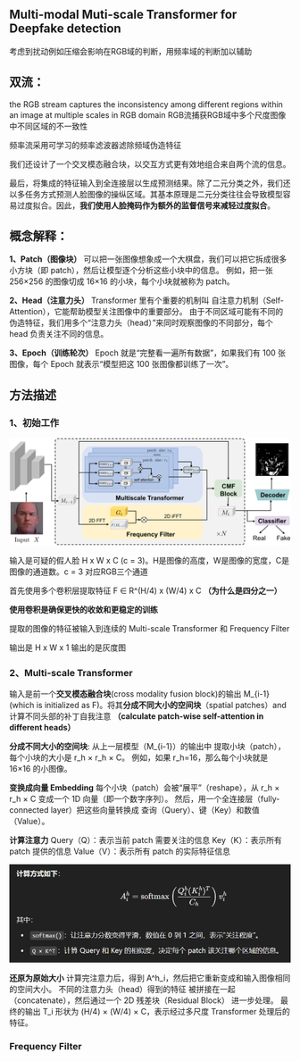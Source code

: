 ## Multi-modal Muti-scale Transformer for Deepfake detection



考虑到扰动例如压缩会影响在RGB域的判断，用频率域的判断加以辅助

## 双流：

the RGB stream captures the inconsistency among different regions within an image at multiple scales in RGB domain
RGB流捕获RGB域中多个尺度图像中不同区域的不一致性

频率流采用可学习的频率滤波器滤除频域伪造特征

我们还设计了一个交叉模态融合块，以交互方式更有效地组合来自两个流的信息。

最后，将集成的特征输入到全连接层以生成预测结果。除了二元分类之外，我们还以多任务方式预测人脸图像的操纵区域。其基本原理是二元分类往往会导致模型容易过度拟合。因此，**我们使用人脸掩码作为额外的监督信号来减轻过度拟合**。

## 概念解释：
**1、Patch（图像块）**
可以把一张图像想象成一个大棋盘，我们可以把它拆成很多 小方块（即 patch），然后让模型逐个分析这些小块中的信息。
例如，把一张 256×256 的图像切成 16×16 的小块，每个小块就被称为 patch。

**2、Head（注意力头）**
Transformer 里有个重要的机制叫 自注意力机制（Self-Attention），它能帮助模型关注图像中的重要部分。
由于不同区域可能有不同的伪造特征，我们用多个“注意力头（head）”来同时观察图像的不同部分，每个 head 负责关注不同的信息。

**3、Epoch（训练轮次）**
Epoch 就是“完整看一遍所有数据”，如果我们有 100 张图像，每个 Epoch 就表示“模型把这 100 张图像都训练了一次”。



## 方法描述

### 1、初始工作



![alt text](assets/983b38d41aa2cbd2dcab62b03704350f_2_Figure_2.png)

输入是可疑的假人脸 H x W x C (c = 3)。H是图像的高度，W是图像的宽度，C是图像的通道数。c = 3 对应RGB三个通道

首先使用多个卷积层提取特征 F ∈ R^(H/4) x (W/4) x C  **（为什么是四分之一）**

**使用卷积是确保更快的收敛和更稳定的训练**



提取的图像的特征被输入到连续的 Multi-scale Transformer 和 Frequency Filter



输出是 H x W x 1 输出的是灰度图



### 2、Multi-scale Transformer
输入是前一个**交叉模态融合块**(cross modality fusion block)的输出 M_{i-1} (which is initialized as F)。将其**分成不同大小的空间块**（spatial patches）and 计算不同头部的补丁自我注意 **（calculate patch-wise self-attention in different heads）**

**分成不同大小的空间块**:
从上一层模型（M_{i-1}）的输出中 提取小块（patch），每个小块的大小是 r_h × r_h × C。
例如，如果 r_h=16，那么每个小块就是 16×16 的小图像。

**变换成向量 Embedding**
每个小块（patch）会被“展平”（reshape），从 r_h × r_h × C 变成一个 1D 向量（即一个数字序列）。
然后，用一个全连接层（fully-connected layer）把这些向量转换成 查询（Query）、键（Key）和数值（Value）。

**计算注意力**
Query（Q）：表示当前 patch 需要关注的信息
Key（K）：表示所有 patch 提供的信息
Value（V）：表示所有 patch 的实际特征信息

![alt text](assets/image.png)

**还原为原始大小**
计算完注意力后，得到 A^h_i，然后把它重新变成和输入图像相同的空间大小。
不同的注意力头（head）得到的特征 被拼接在一起（concatenate），然后通过一个 2D 残差块（Residual Block） 进一步处理。
最终的输出 T_i 形状为 (H/4) × (W/4) × C，表示经过多尺度 Transformer 处理后的特征。

### Frequency Filter









